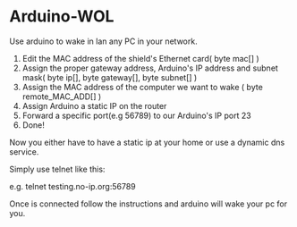 # Arduino-WOL
Use arduino to wake in lan any PC in your network. 

1) Edit the MAC address of the shield's Ethernet card( byte mac[] )
2) Assign the proper gateway address, Arduino's IP address and subnet mask( byte ip[], byte gateway[], byte subnet[] )
3) Assign the MAC address of the computer we want to wake ( byte remote_MAC_ADD[] )
4) Assign Arduino a static IP on the router
5) Forward a specific port(e.g 56789) to our Arduino's IP port 23
6) Done!



Now you either have to have a static ip at your home or use a dynamic dns service. 

Simply use telnet like this:

e.g. telnet testing.no-ip.org:56789

Once is connected follow the instructions and arduino will wake your pc for you. 
